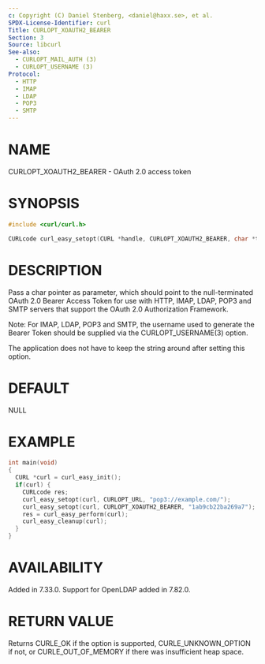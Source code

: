 ```yaml
---
c: Copyright (C) Daniel Stenberg, <daniel@haxx.se>, et al.
SPDX-License-Identifier: curl
Title: CURLOPT_XOAUTH2_BEARER
Section: 3
Source: libcurl
See-also:
  - CURLOPT_MAIL_AUTH (3)
  - CURLOPT_USERNAME (3)
Protocol:
  - HTTP
  - IMAP
  - LDAP
  - POP3
  - SMTP
---
```


# NAME

CURLOPT_XOAUTH2_BEARER - OAuth 2.0 access token

# SYNOPSIS

~~~c
#include <curl/curl.h>

CURLcode curl_easy_setopt(CURL *handle, CURLOPT_XOAUTH2_BEARER, char *token);
~~~

# DESCRIPTION

Pass a char pointer as parameter, which should point to the null-terminated
OAuth 2.0 Bearer Access Token for use with HTTP, IMAP, LDAP, POP3 and SMTP
servers that support the OAuth 2.0 Authorization Framework.

Note: For IMAP, LDAP, POP3 and SMTP, the username used to generate the Bearer
Token should be supplied via the CURLOPT_USERNAME(3) option.

The application does not have to keep the string around after setting this
option.

# DEFAULT

NULL

# EXAMPLE

~~~c
int main(void)
{
  CURL *curl = curl_easy_init();
  if(curl) {
    CURLcode res;
    curl_easy_setopt(curl, CURLOPT_URL, "pop3://example.com/");
    curl_easy_setopt(curl, CURLOPT_XOAUTH2_BEARER, "1ab9cb22ba269a7");
    res = curl_easy_perform(curl);
    curl_easy_cleanup(curl);
  }
}
~~~

# AVAILABILITY

Added in 7.33.0. Support for OpenLDAP added in 7.82.0.

# RETURN VALUE

Returns CURLE_OK if the option is supported, CURLE_UNKNOWN_OPTION if not, or
CURLE_OUT_OF_MEMORY if there was insufficient heap space.
